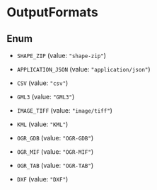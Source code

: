 

# OutputFormats

## Enum


* `SHAPE_ZIP` (value: `"shape-zip"`)

* `APPLICATION_JSON` (value: `"application/json"`)

* `CSV` (value: `"csv"`)

* `GML3` (value: `"GML3"`)

* `IMAGE_TIFF` (value: `"image/tiff"`)

* `KML` (value: `"KML"`)

* `OGR_GDB` (value: `"OGR-GDB"`)

* `OGR_MIF` (value: `"OGR-MIF"`)

* `OGR_TAB` (value: `"OGR-TAB"`)

* `DXF` (value: `"DXF"`)



